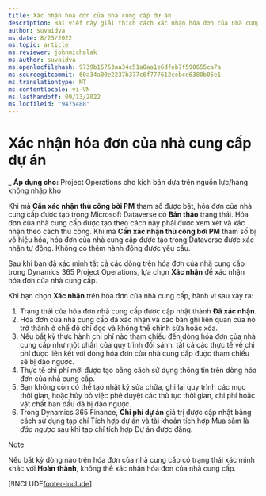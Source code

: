 ```yaml
---
title: Xác nhận hóa đơn của nhà cung cấp dự án
description: Bài viết này giải thích cách xác nhận hóa đơn của nhà cung cấp dự án trong Microsoft Dynamics 365 Project Operations và mô tả tác động tài chính của việc xác nhận hóa đơn của nhà cung cấp dự án.
author: suvaidya
ms.date: 8/25/2022
ms.topic: article
ms.reviewer: johnmichalak
ms.author: suvaidya
ms.openlocfilehash: 9739b15753aa34c51a0aa1e6dfeb7f590655ca7a
ms.sourcegitcommit: 60a34a00e2237b377c6f777612cebcd6380b05e1
ms.translationtype: MT
ms.contentlocale: vi-VN
ms.lasthandoff: 09/13/2022
ms.locfileid: "9475488"
---
```

# <a name="confirm-project-vendor-invoices"></a>Xác nhận hóa đơn của nhà cung cấp dự án

_ **Áp dụng cho:** Project Operations cho kịch bản dựa trên nguồn lực/hàng không nhập kho

Khi mà **Cần xác nhận thủ công bởi PM** tham số được bật, hóa đơn của nhà cung cấp được tạo trong Microsoft Dataverse có **Bản thảo** trạng thái. Hóa đơn của nhà cung cấp được tạo theo cách này phải được xem xét và xác nhận theo cách thủ công. Khi mà **Cần xác nhận thủ công bởi PM** tham số bị vô hiệu hóa, hóa đơn của nhà cung cấp được tạo trong Dataverse được xác nhận tự động. Không có thêm hành động được yêu cầu. 

Sau khi bạn đã xác minh tất cả các dòng trên hóa đơn của nhà cung cấp trong Dynamics 365 Project Operations, lựa chọn **Xác nhận** để xác nhận hóa đơn của nhà cung cấp.

Khi bạn chọn **Xác nhận** trên hóa đơn của nhà cung cấp, hành vi sau xảy ra:

1. Trạng thái của hóa đơn nhà cung cấp được cập nhật thành **Đã xác nhận**.
1. Hóa đơn của nhà cung cấp đã xác nhận và các bản ghi liên quan của nó trở thành ở chế độ chỉ đọc và không thể chỉnh sửa hoặc xóa.
1. Nếu bất kỳ thực hành chi phí nào tham chiếu đến dòng hóa đơn của nhà cung cấp như một phần của quy trình đối sánh, tất cả các thực tế về chi phí được liên kết với dòng hóa đơn của nhà cung cấp được tham chiếu sẽ bị đảo ngược.
1. Thực tế chi phí mới được tạo bằng cách sử dụng thông tin trên dòng hóa đơn của nhà cung cấp.
1. Bạn không còn có thể tạo nhật ký sửa chữa, ghi lại quy trình các mục thời gian, hoặc hủy bỏ việc phê duyệt các thủ tục thời gian, chi phí hoặc vật chất ban đầu đã bị đảo ngược.
1. Trong Dynamics 365 Finance, **Chi phí dự án** giá trị được cập nhật bằng cách sử dụng tạp chí Tích hợp dự án và tài khoản tích hợp Mua sắm là *đảo ngược* sau khi tạp chí tích hợp Dự án được đăng.

> [!NOTE]
> Nếu bất kỳ dòng nào trên hóa đơn của nhà cung cấp có trạng thái xác minh khác với **Hoàn thành**, không thể xác nhận hóa đơn của nhà cung cấp.

[!INCLUDE[footer-include](../includes/footer-banner.md)]
